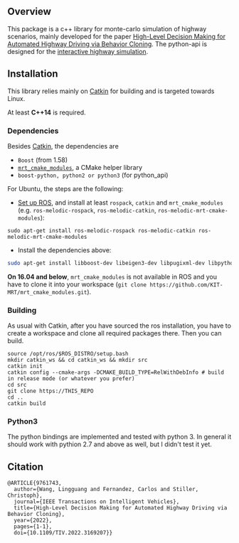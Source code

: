 ## Overview

This package is a c++ library for monte-carlo simulation of highway scenarios, mainly developed for the paper [High-Level Decision Making for Automated Highway Driving via Behavior Cloning](https://ieeexplore.ieee.org/document/9761743).
The python-api is designed for the [interactive highway simulation](https://github.com/einsteinguang/interactive_highway_simulation).


## Installation

This library relies mainly on [Catkin](https://catkin-tools.readthedocs.io/en/latest/index.html) for building and is targeted towards Linux.

At least **C++14** is required.

### Dependencies
Besides [Catkin](https://catkin-tools.readthedocs.io/en/latest/index.html), the dependencies are
* `Boost` (from 1.58)
* [`mrt_cmake_modules`](https://github.com/KIT-MRT/mrt_cmake_modules), a CMake helper library
* `boost-python, python2 or python3` (for python_api)

For Ubuntu, the steps are the following:
* [Set up ROS](http://wiki.ros.org/ROS/Installation), and install at least `rospack`, `catkin` and `mrt_cmake_modules` (e.g. `ros-melodic-rospack`, `ros-melodic-catkin`, `ros-melodic-mrt-cmake-modules`):
```
sudo apt-get install ros-melodic-rospack ros-melodic-catkin ros-melodic-mrt-cmake-modules
```

* Install the dependencies above:
```bash
sudo apt-get install libboost-dev libeigen3-dev libpugixml-dev libpython-dev libboost-python-dev python-catkin-tools
```

**On 16.04 and below**, `mrt_cmake_modules` is not available in ROS and you have to clone it into your workspace (`git clone https://github.com/KIT-MRT/mrt_cmake_modules.git`).

### Building
As usual with Catkin, after you have sourced the ros installation, you have to create a workspace and clone all required packages there. Then you can build.
```shell
source /opt/ros/$ROS_DISTRO/setup.bash
mkdir catkin_ws && cd catkin_ws && mkdir src
catkin init
catkin config --cmake-args -DCMAKE_BUILD_TYPE=RelWithDebInfo # build in release mode (or whatever you prefer)
cd src
git clone https://THIS_REPO
cd ..
catkin build
```

### Python3

The python bindings are implemented and tested with python 3. In general it should work with pythion 2.7 and above as well, but I didn't test it yet.


## Citation
```commandline
@ARTICLE{9761743,
  author={Wang, Lingguang and Fernandez, Carlos and Stiller, Christoph},
  journal={IEEE Transactions on Intelligent Vehicles}, 
  title={High-Level Decision Making for Automated Highway Driving via Behavior Cloning}, 
  year={2022},
  pages={1-1},
  doi={10.1109/TIV.2022.3169207}}
```